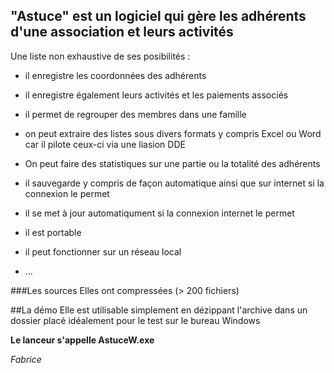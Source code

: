 
"Astuce" est un logiciel qui gère les adhérents d'une association et leurs activités
--

Une liste non exhaustive de ses posibilités :

- il enregistre les coordonnées des adhérents
- il enregistre également leurs activités et les paiements associés
- il permet de regrouper des membres dans une famille
- on peut extraire des listes sous divers formats y compris Excel ou Word car il pilote ceux-ci via une liasion DDE
- On peut faire des statistiques sur une partie ou la totalité des adhérents
- il sauvegarde y compris de façon automatique ainsi que sur internet si la connexion le permet

- il se met à jour automatiqument si la connexion internet le permet
- il est portable
- il peut fonctionner sur un réseau local
- ...

###Les sources
Elles ont compressées (> 200 fichiers)

##La démo
Elle est utilisable simplement en dézippant l'archive dans un dossier placé idéalement pour le test sur le bureau Windows

**Le lanceur s'appelle AstuceW.exe**

_Fabrice_
